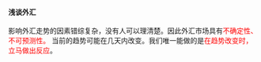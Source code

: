 <h4>浅谈外汇</h4>
影响外汇走势的因素错综复杂，没有人可以理清楚。因此外汇市场具有<font color='red'>不确定性、不可预测性。</font>
当前的趋势可能在几天内改变。我们唯一能做的是<font color='red'>在趋势改变时，立马做出反应</font>。